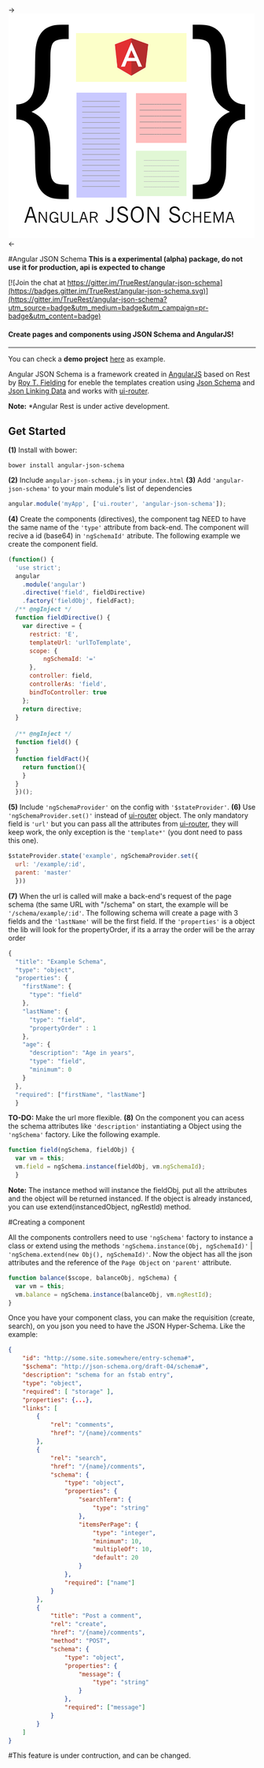 -> ![alt tag](https://raw.githubusercontent.com/TrueRest/angular-json-schema/197eafe727db437986f43c1831da5038d675a321/angular-json-schema.png) <-

#Angular JSON Schema
**This is a experimental (alpha) package, do not use it for production, api is expected to change**

[![Join the chat at https://gitter.im/TrueRest/angular-json-schema](https://badges.gitter.im/TrueRest/angular-json-schema.svg)](https://gitter.im/TrueRest/angular-json-schema?utm_source=badge&utm_medium=badge&utm_campaign=pr-badge&utm_content=badge)

#### Create pages and components using JSON Schema and AngularJS!
---

You can check a **demo project** [here](https://github.com/TrueRest/example-json-schema) as example.

Angular JSON Schema is a framework created in [AngularJS](http://angularjs.org) based on Rest by [Roy T. Fielding](https://www.ics.uci.edu/~fielding/pubs/dissertation/top.htm) for eneble the templates creation using [Json Schema](http://json-schema.org) and [Json Linking Data](http://json-ld.org/) and works with [ui-router](https://github.com/angular-ui/ui-router).

**Note:** *Angular Rest is under active development.

## Get Started

**(1)** Install with bower:
```
bower install angular-json-schema
```
**(2)** Include `angular-json-schema.js` in your `index.html`
**(3)** Add `'angular-json-schema'` to your main module's list of dependencies
```javascript
angular.module('myApp', ['ui.router', 'angular-json-schema']);
```
**(4)** Create the components (directives), the component tag NEED to have the same name of the `'type'` attribute from back-end. The component will recive a id (base64) in `'ngSchemaId'` atribute. The following example we create the component field.
```javascript
(function() {
  'use strict';
  angular
    .module('angular')
    .directive('field', fieldDirective)
    .factory('fieldObj', fieldFact);
  /** @ngInject */
  function fieldDirective() {
    var directive = {
      restrict: 'E',
      templateUrl: 'urlToTemplate',
      scope: {
          ngSchemaId: '='
      },
      controller: field,
      controllerAs: 'field',
      bindToController: true
    };
    return directive;
  }

  /** @ngInject */
  function field() {
  }
  function fieldFact(){
    return function(){
    }
  }
  })();
```
**(5)** Include `'ngSchemaProvider'` on the config with `'$stateProvider'`.
**(6)** Use `'ngSchemaProvider.set()'` instead of [ui-router](https://github.com/angular-ui/ui-router) object. The only mandatory field is `'url'` but you can pass all the attributes from [ui-router](https://github.com/angular-ui/ui-router), they will keep work, the only exception is the `'template*'` (you dont need to pass this one).
```javascript
$stateProvider.state('example', ngSchemaProvider.set({
  url: '/example/:id',
  parent: 'master'
  }))
```
**(7)** When the url is called will make a back-end's request of the page schema (the same URL with "/schema" on start, the example will be `'/schema/example/:id'`. The following schema will create a page with 3 fields and the `'lastName'` will be the first field. If the `'properties'` is a object the lib will look for the propertyOrder, if its a array the order will be the array order
```javascript
{
  "title": "Example Schema",
  "type": "object",
  "properties": {
    "firstName": {
      "type": "field"
    },
    "lastName": {
      "type": "field",
      "propertyOrder" : 1
    },
    "age": {
      "description": "Age in years",
      "type": "field",
      "minimum": 0
    }
  },
  "required": ["firstName", "lastName"]
  }
```
**TO-DO:** Make the url more flexible.
**(8)** On the component you can acess the schema attributes like `'description'` instantiating a Object using the `'ngSchema'` factory. Like the following example.
```javascript
function field(ngSchema, fieldObj) {
  var vm = this;
  vm.field = ngSchema.instance(fieldObj, vm.ngSchemaId);
  }
```
**Note:** The instance method will instance the fieldObj, put all the attributes and the object will be returned instanced. If the object is already instanced, you can use extend(instancedObject, ngRestId) method.

#Creating a component

All the components controllers need to use `'ngSchema'` factory to instance a class or extend using the methods `'ngSchema.instance(Obj, ngSchemaId)'` | `'ngSchema.extend(new Obj(), ngSchemaId)'`. Now the object has all the json attributes and the reference of the `Page Object` on `'parent'` attribute.

```javascript
function balance($scope, balanceObj, ngSchema) {
  var vm = this;
  vm.balance = ngSchema.instance(balanceObj, vm.ngRestId);
}
```

Once you have your component class, you can make the requisition (create, search), on you json you need to have the JSON Hyper-Schema. Like the example:

```json
{
    "id": "http://some.site.somewhere/entry-schema#",
    "$schema": "http://json-schema.org/draft-04/schema#",
    "description": "schema for an fstab entry",
    "type": "object",
    "required": [ "storage" ],
    "properties": {...},
    "links": [
        {
            "rel": "comments",
            "href": "/{name}/comments"
        },
        {
            "rel": "search",
            "href": "/{name}/comments",
            "schema": {
                "type": "object",
                "properties": {
                    "searchTerm": {
                        "type": "string"
                    },
                    "itemsPerPage": {
                        "type": "integer",
                        "minimum": 10,
                        "multipleOf": 10,
                        "default": 20
                    }
                },
                "required": ["name"]
            }
        },
        {
            "title": "Post a comment",
            "rel": "create",
            "href": "/{name}/comments",
            "method": "POST",
            "schema": {
                "type": "object",
                "properties": {
                    "message": {
                        "type": "string"
                    }
                },
                "required": ["message"]
            }
        }
    ]
}
```
#This feature is under contruction, and can be changed.
